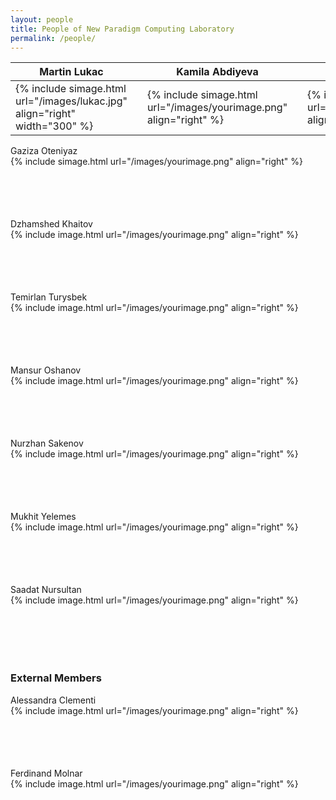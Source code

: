 ```yaml
---
layout: people
title: People of New Paradigm Computing Laboratory
permalink: /people/
---
```


| Martin Lukac |   | Kamila Abdiyeva |   | Gulnaz Sterling |   | Ayazkhan Bayanov |
|  ----  | ---- | ----  | ---- | ----  | ---- | ----  |
|{% include simage.html url="/images/lukac.jpg" align="right" width="300" %}| | {% include simage.html url="/images/yourimage.png" align="right" %} | | {% include simage.html url="/images/yourimage.png" align="right" %} | | {% include simage.html url="/images/yourimage.png" align="right" %} | 

<div class="header" markdown="1">Gaziza Oteniyaz
</div>
<div class="content" markdown="1" style="min-height: 100px;">
{% include simage.html url="/images/yourimage.png" align="right" %}
</div>
<div class="header" markdown="1">Dzhamshed Khaitov
</div>
<div class="content" markdown="1" style="min-height: 100px;">
{% include image.html url="/images/yourimage.png" align="right" %}
</div>
<div class="header" markdown="1">Temirlan Turysbek
</div>
<div class="content" markdown="1" style="min-height: 100px;">
{% include image.html url="/images/yourimage.png" align="right" %}
</div>
</div>
<div class="container" markdown="1">
<div class="header" markdown="1">Mansur Oshanov
</div>
<div class="content" markdown="1" style="min-height: 100px;">
{% include image.html url="/images/yourimage.png" align="right" %}
</div>
</div>
<div class="container" markdown="1">
<div class="header" markdown="1">Nurzhan Sakenov
</div>
<div class="content" markdown="1" style="min-height: 100px;">
{% include image.html url="/images/yourimage.png" align="right" %}
</div>
</div>
<div class="container" markdown="1">
<div class="header" markdown="1">Mukhit Yelemes
</div>
<div class="content" markdown="1" style="min-height: 100px;">
{% include image.html url="/images/yourimage.png" align="right" %}
</div>
</div>
<div class="container" markdown="1">
<div class="header" markdown="1">Saadat Nursultan
</div>
<div class="content" markdown="1" style="min-height: 100px;">
{% include image.html url="/images/yourimage.png" align="right" %}
</div>
</div>
<h3>External Members</h3>
<div class="container" markdown="1">
<div class="header" markdown="1">Alessandra Clementi
</div>
<div class="content" markdown="1" style="min-height: 100px;">
{% include image.html url="/images/yourimage.png" align="right" %}
</div>
</div>
<div class="container" markdown="1">
<div class="header" markdown="1">Ferdinand Molnar
</div>
<div class="content" markdown="1" style="min-height: 100px;">
{% include image.html url="/images/yourimage.png" align="right" %}
</div>
</div>
